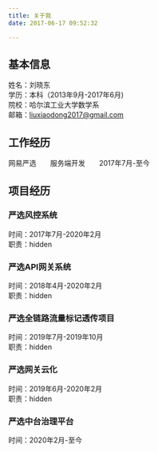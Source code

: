 ```yaml
---
title: 关于我
date: 2017-06-17 09:52:32

---
```


## 基本信息
姓名：刘晓东  
学历：本科（2013年9月-2017年6月)  
院校：哈尔滨工业大学数学系   
邮箱：liuxiaodong2017@gmail.com 

## 工作经历
网易严选&emsp;&emsp;服务端开发&emsp;&emsp;2017年7月-至今

## 项目经历

### 严选风控系统
时间：2017年7月-2020年2月  
职责：hidden

### 严选API网关系统
时间：2018年4月-2020年2月  
职责：hidden

### 严选全链路流量标记透传项目
时间：2019年7月-2019年10月  
职责：hidden

### 严选网关云化
时间：2019年6月-2020年2月  
职责：hidden

### 严选中台治理平台
时间：2020年2月-至今







